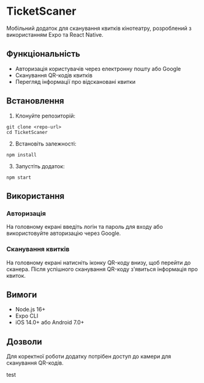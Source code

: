 # TicketScaner

Мобільний додаток для сканування квитків кінотеатру, розроблений з використанням Expo та React Native.

## Функціональність

- Авторизація користувачів через електронну пошту або Google
- Сканування QR-кодів квитків
- Перегляд інформації про відскановані квитки

## Встановлення

1. Клонуйте репозиторій:

```
git clone <repo-url>
cd TicketScaner
```

2. Встановіть залежності:

```
npm install
```

3. Запустіть додаток:

```
npm start
```

## Використання

### Авторизація

На головному екрані введіть логін та пароль для входу або використовуйте авторизацію через Google.

### Сканування квитків

На головному екрані натисніть іконку QR-коду внизу, щоб перейти до сканера.
Після успішного сканування QR-коду з'явиться інформація про квиток.

## Вимоги

- Node.js 16+
- Expo CLI
- iOS 14.0+ або Android 7.0+

## Дозволи

Для коректної роботи додатку потрібен доступ до камери для сканування QR-кодів.

test